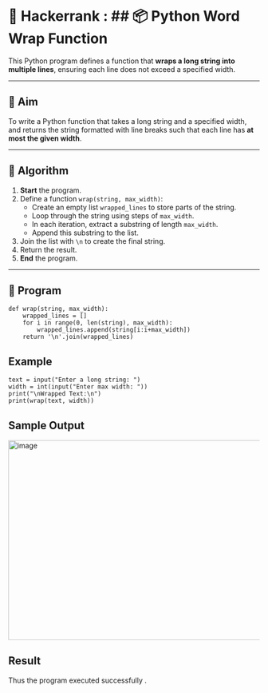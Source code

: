 # 🔄 Hackerrank : ## 📦 Python Word Wrap Function

This Python program defines a function that **wraps a long string into multiple lines**, ensuring each line does not exceed a specified width.

---

## 🎯 Aim

To write a Python function that takes a long string and a specified width, and returns the string formatted with line breaks such that each line has **at most the given width**.

---

## 🧠 Algorithm

1. **Start** the program.
2. Define a function `wrap(string, max_width)`:
   - Create an empty list `wrapped_lines` to store parts of the string.
   - Loop through the string using steps of `max_width`.
   - In each iteration, extract a substring of length `max_width`.
   - Append this substring to the list.
3. Join the list with `\n` to create the final string.
4. Return the result.
5. **End** the program.

---


## 🧪 Program
    def wrap(string, max_width):
        wrapped_lines = []
        for i in range(0, len(string), max_width):
            wrapped_lines.append(string[i:i+max_width])
        return '\n'.join(wrapped_lines)
## Example
    text = input("Enter a long string: ")
    width = int(input("Enter max width: "))
    print("\nWrapped Text:\n")
    print(wrap(text, width))

## Sample Output
<img width="738" height="400" alt="image" src="https://github.com/user-attachments/assets/858f3b19-2646-487d-a171-a6cef2f49575" />

## Result
Thus the program executed successfully .
